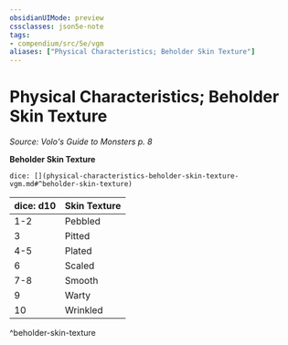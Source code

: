 ```yaml
---
obsidianUIMode: preview
cssclasses: json5e-note
tags:
- compendium/src/5e/vgm
aliases: ["Physical Characteristics; Beholder Skin Texture"]
---
```

# Physical Characteristics; Beholder Skin Texture
*Source: Volo's Guide to Monsters p. 8* 

**Beholder Skin Texture**

`dice: [](physical-characteristics-beholder-skin-texture-vgm.md#^beholder-skin-texture)`

| dice: d10 | Skin Texture |
|-----------|--------------|
| 1-2 | Pebbled |
| 3 | Pitted |
| 4-5 | Plated |
| 6 | Scaled |
| 7-8 | Smooth |
| 9 | Warty |
| 10 | Wrinkled |
^beholder-skin-texture
